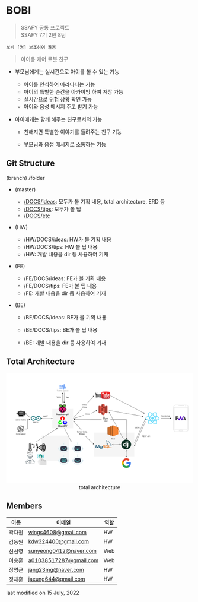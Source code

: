 # BOBI
> SSAFY 공통 프로젝트  
> SSAFY 7기 2반 8팀

`보비 [명] 보조하여 돌봄`
> 아이용 케어 로봇 친구

- 부모님에게는 실시간으로 아이를 볼 수 있는 기능
    - 아이를 인식하여 따라다니는 기능
    - 아이의 특별한 순간을 아카이빙 하여 저장 가능
    - 실시간으로 위험 상황 확인 가능
    - 아이와 음성 메시지 주고 받기 가능

- 아이에게는 함께 해주는 친구로서의 기능
    - 친해지면 특별한 이야기를 들려주는 친구 기능

    - 부모님과 음성 메시지로 소통하는 기능

      

## Git Structure

(branch) /folder

- (master)
  - [/DOCS/ideas](./DOCS/ideas): 모두가 볼 기획 내용, total architecture, ERD 등
  - [/DOCS/tips](./DOCS/tips): 모두가 볼 팁
  - [/DOCS/etc](./DOCS/etc)
  
- (HW)
  - /HW/DOCS/ideas: HW가 볼 기획 내용
  - /HW/DOCS/tips: HW 볼 팁 내용
  - /HW: 개발 내용을 dir 등 사용하여 기재
  
- (FE)
  - /FE/DOCS/ideas: FE가 볼 기획 내용
  - /FE/DOCS/tips: FE가 볼 팁 내용
  - /FE: 개발 내용을 dir 등 사용하여 기재
  
- (BE)
  - /BE/DOCS/ideas: BE가 볼 기획 내용
  
  - /BE/DOCS/tips: BE가 볼 팁 내용
  
  - /BE: 개발 내용을 dir 등 사용하여 기재
  
    
## Total Architecture

<p align='center'>
  <img src='./DOCS/ideas/[] total_architecture.png' alt='bobi total architecture'><br/>
  total architecture
</p>

## Members
|이름 | 이메일 | 역할 |
|---|---|---|
|곽다원 | wings4608@gmail.com | HW |
|김동원 | kdw324400@gmail.com | HW |
|신선영 | sunyeong0412@naver.com | Web |
|이승훈 | a01038517287@gmail.com | Web |
|장명근 | jang23mg@naver.com | HW|
|정재훈 | jaeung644@gmail.com | HW|

last modified on 15 July, 2022
